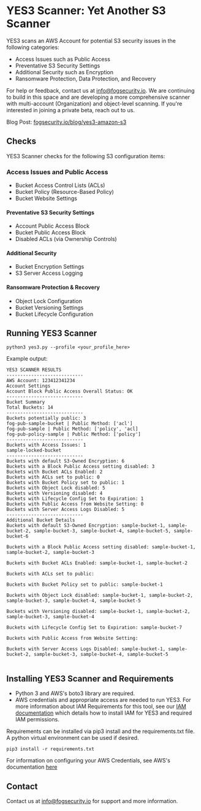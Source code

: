 # YES3 Scanner: Yet Another S3 Scanner

YES3 scans an AWS Account for potential S3 security issues in the following categories:

* Access Issues such as Public Access
* Preventative S3 Security Settings
* Additional Security such as Encryption
* Ransomware Protection, Data Protection, and Recovery

For help or feedback, contact us at [info@fogsecurity.io](mailto:info@fogsecurity.io).  We are continuing to build in this space and are developing a more comprehensive scanner with multi-account (Organization) and object-level scanning.  If you're interested in joining a private beta, reach out to us.

Blog Post: [fogsecurity.io/blog/yes3-amazon-s3](http://www.fogsecurity.io/blog/yes3-amazon-s3)

## Checks

YES3 Scanner checks for the following S3 configuration items:

### Access Issues and Public Access
- Bucket Access Control Lists (ACLs)
- Bucket Policy (Resource-Based Policy)
- Bucket Website Settings

#### Preventative S3 Security Settings
- Account Public Access Block
- Bucket Public Access Block
- Disabled ACLs (via Ownership Controls)

#### Additional Security
- Bucket Encryption Settings
- S3 Server Access Logging

#### Ransomware Protection & Recovery
- Object Lock Configuration
- Bucket Versioning Settings
- Bucket Lifecycle Configuration

## Running YES3 Scanner

```
python3 yes3.py --profile <your_profile_here>
```

Example output:

```
YES3 SCANNER RESULTS
----------------------------
AWS Account: 123412341234
Account Settings
Account Block Public Access Overall Status: OK
----------------------------
Bucket Summary
Total Buckets: 14
----------------------------
Buckets potentially public: 3
fog-pub-sample-bucket | Public Method: ['acl']
fog-pub-sample | Public Method: ['policy', 'acl]
fog-pub-policy-sample | Public Method: ['policy']
----------------------------
Buckets with Access Issues: 1
sample-locked-bucket
----------------------------
Buckets with default S3-Owned Encryption: 6
Buckets with a Block Public Access setting disabled: 3
Buckets with Bucket ACLs Enabled: 2
Buckets with ACLs set to public: 0
Buckets with Bucket Policy set to public: 1
Buckets with Object Lock disabled: 5
Buckets with Versioning disabled: 4
Buckets with Lifecycle Config Set to Expiration: 1
Buckets with Public Access from Website Setting: 0
Buckets with Server Access Logs Disabled: 5
----------------------------
Additional Bucket Details
Buckets with default S3-Owned Encryption: sample-bucket-1, sample-bucket-2, sample-bucket-3, sample-bucket-4, sample-bucket-5, sample-bucket-6

Buckets with a Block Public Access setting disabled: sample-bucket-1, sample-bucket-2, sample-bucket-3

Buckets with Bucket ACLs Enabled: sample-bucket-1, sample-bucket-2

Buckets with ACLs set to public: 

Buckets with Bucket Policy set to public: sample-bucket-1

Buckets with Object Lock disabled: sample-bucket-1, sample-bucket-2, sample-bucket-3, sample-bucket-4, sample-bucket-5

Buckets with Versioning disabled: sample-bucket-1, sample-bucket-2, sample-bucket-3, sample-bucket-4

Buckets with Lifecycle Config Set to Expiration: sample-bucket-7

Buckets with Public Access from Website Setting:

Buckets with Server Access Logs Disabled: sample-bucket-1, sample-bucket-2, sample-bucket-3, sample-bucket-4, sample-bucket-5


``` 

## Installing YES3 Scanner and Requirements

- Python 3 and AWS's boto3 library are required.
- AWS credentials and appropriate access are needed to run YES3.  For more information about IAM Requirements for this tool, see our [IAM documentation](iam/iam.md) which details how to install IAM for YES3 and required IAM permissions.

Requirements can be installed via pip3 install and the requirements.txt file. A python virtual environment can be used if desired.

```
pip3 install -r requirements.txt
```

For information on configuring your AWS Credentials, see AWS's documentation [here](https://docs.aws.amazon.com/cli/latest/userguide/getting-started-quickstart.html)

## Contact

Contact us at info@fogsecurity.io for support and more information.
